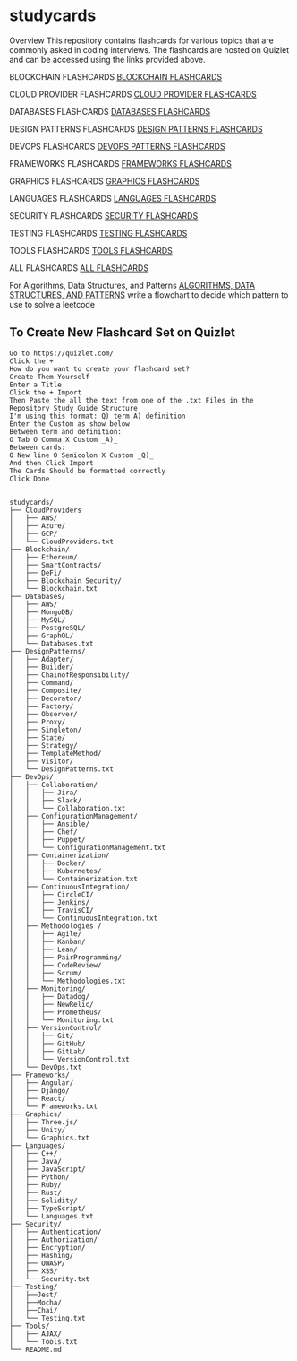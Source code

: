 # studycards

Overview
This repository contains flashcards for various topics that are commonly asked in coding interviews. The flashcards are hosted on Quizlet and can be accessed using the links provided above.

BLOCKCHAIN FLASHCARDS
[BLOCKCHAIN FLASHCARDS](https://quizlet.com/927445501/blockchain-flash-cards/)

CLOUD PROVIDER FLASHCARDS
[CLOUD PROVIDER FLASHCARDS](https://quizlet.com/927337000/cloud-services-coding-interview-flash-cards/?new)

DATABASES FLASHCARDS
[DATABASES FLASHCARDS](https://quizlet.com/927446706/databases-flash-cards/)

DESIGN PATTERNS FLASHCARDS
[DESIGN PATTERNS FLASHCARDS](https://quizlet.com/927337480/design-patterns-coding-interview-flash-cards/?new)

DEVOPS FLASHCARDS
[DEVOPS PATTERNS FLASHCARDS](https://quizlet.com/927457153/devops-flash-cards/)

FRAMEWORKS FLASHCARDS
[FRAMEWORKS FLASHCARDS](https://quizlet.com/927458923/frameworks-flash-cards/?)

GRAPHICS FLASHCARDS
[GRAPHICS FLASHCARDS](https://quizlet.com/927459460/graphics-flash-cards/)

LANGUAGES FLASHCARDS
[LANGUAGES FLASHCARDS]()

SECURITY FLASHCARDS
[SECURITY FLASHCARDS](https://quizlet.com/927459715/security-flash-cards/)

TESTING FLASHCARDS
[TESTING FLASHCARDS](https://quizlet.com/927461508/testing-flash-cards)

TOOLS FLASHCARDS
[TOOLS FLASHCARDS]()

ALL FLASHCARDS
[ALL FLASHCARDS](https://quizlet.com/user/mollybeachj/folders/studycards?funnelUUID=dbb5bf7c-26ff-43d7-84c6-2e8c946327b8)

For Algorithms, Data Structures, and Patterns
[ALGORITHMS, DATA STRUCTURES, AND PATTERNS](https://github.com/mollybeach/polliwog)
 write a flowchart to decide which pattern to use to solve a leetcode 

## To Create New Flashcard Set on Quizlet
```
Go to https://quizlet.com/ 
Click the + 
How do you want to create your flashcard set? 
Create Them Yourself
Enter a Title
Click the + Import
Then Paste the all the text from one of the .txt Files in the Repository Study Guide Structure
I'm using this format: Q) term A) definition
Enter the Custom as show below
Between term and definition:      
O Tab O Comma X Custom _A)_    
Between cards:
O New line O Semicolon X Custom _Q)_
And then Click Import
The Cards Should be formatted correctly
Click Done
```



```

studycards/
├── CloudProviders
│   ├── AWS/
│   ├── Azure/
│   ├── GCP/
│   └── CloudProviders.txt
├── Blockchain/
│   ├── Ethereum/
│   ├── SmartContracts/
│   ├── DeFi/
│   ├── Blockchain Security/
│   └── Blockchain.txt
├── Databases/
│   ├── AWS/
│   ├── MongoDB/
│   ├── MySQL/
│   ├── PostgreSQL/
│   ├── GraphQL/
│   └── Databases.txt
├── DesignPatterns/
│   ├── Adapter/
│   ├── Builder/
│   ├── ChainofResponsibility/
│   ├── Command/
│   ├── Composite/
│   ├── Decorator/
│   ├── Factory/
│   ├── Observer/
│   ├── Proxy/
│   ├── Singleton/
│   ├── State/
│   ├── Strategy/
│   ├── TemplateMethod/
│   ├── Visitor/
│   └── DesignPatterns.txt
├── DevOps/
│   ├── Collaboration/
│   │   ├── Jira/
│   │   ├── Slack/
│   │   └── Collaboration.txt
│   ├── ConfigurationManagement/
│   │   ├── Ansible/
│   │   ├── Chef/
│   │   ├── Puppet/
│   │   └── ConfigurationManagement.txt
│   ├── Containerization/
│   │   ├── Docker/
│   │   ├── Kubernetes/
│   │   └── Containerization.txt
│   ├── ContinuousIntegration/
│   │   ├── CircleCI/
│   │   ├── Jenkins/
│   │   ├── TravisCI/
│   │   └── ContinuousIntegration.txt
│   ├── Methodologies /
│   │   ├── Agile/
│   │   ├── Kanban/
│   │   ├── Lean/
│   │   ├── PairProgramming/
│   │   ├── CodeReview/
│   │   ├── Scrum/
│   │   └── Methodologies.txt
│   ├── Monitoring/
│   │   ├── Datadog/
│   │   ├── NewRelic/
│   │   ├── Prometheus/
│   │   └── Monitoring.txt
│   ├── VersionControl/
│   │   ├── Git/
│   │   ├── GitHub/
│   │   ├── GitLab/
│   │   └── VersionControl.txt
│   └── DevOps.txt
├── Frameworks/
│   ├── Angular/
│   ├── Django/
│   ├── React/
│   └── Frameworks.txt
├── Graphics/
│   ├── Three.js/
│   ├── Unity/
│   └── Graphics.txt
├── Languages/
│   ├── C++/
│   ├── Java/
│   ├── JavaScript/
│   ├── Python/
│   ├── Ruby/
│   ├── Rust/
│   ├── Solidity/
│   ├── TypeScript/
│   └── Languages.txt
├── Security/
│   ├── Authentication/
│   ├── Authorization/
│   ├── Encryption/
│   ├── Hashing/
│   ├── OWASP/
│   ├── XSS/
│   └── Security.txt
├── Testing/
│   ├──Jest/
│   ├──Mocha/
│   ├──Chai/
│   └── Testing.txt
├── Tools/
│   ├── AJAX/
│   └── Tools.txt
└── README.md
```



